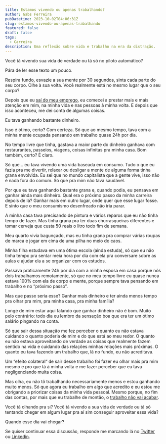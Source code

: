 ```yaml
---
title: Estamos vivendo ou apenas trabalhando?
author: Gabs Ferreira
pubDatetime: 2023-10-02T04:06:31Z
slug: estamos-vivendo-ou-apenas-trabalhando
featured: false
draft: false
tags:
  - Carreira
description: Uma reflexão sobre vida e trabalho na era da distração.
---
```


Você tá vivendo sua vida de verdade ou tá só no piloto automático?

Pára de ler esse texto um pouco.

Respira fundo, esvazie a sua mente por 30 segundos, sinta cada parte do seu corpo. Olhe à sua volta. Você realmente está no mesmo lugar que o seu corpo?

Depois que eu <a href="https://www.youtube.com/watch?v=MZ3Tm33_uG8" target="_blank">saí do meu emprego</a>, eu comecei a prestar mais e mais atenção em mim, na minha vida e nas pessoas à minha volta. E depois que isso aconteceu, me dei conta de algumas coisas.

Eu tava ganhando bastante dinheiro.

Isso é ótimo, certo? Com certeza. Só que ao mesmo tempo, tava com a minha mente ocupada pensando em trabalho quase 24h por dia.

No tempo livre que tinha, gastava a maior parte do dinheiro ganhava com restaurantes, passeios, viagens, coisas infinitas pra minha casa. Bom também, certo? É claro.

Só que… eu tava vivendo uma vida baseada em consumo. Tudo o que eu fazia pra me divertir, relaxar ou desligar a mente de alguma forma tinha grana envolvida. Eu sei que no mundo capitalista que a gente vive, isso não é nada fora do comum. Só que pra mim não tava saudável.

Por que eu tava ganhando bastante grana e, quando podia, eu pensava em ganhar ainda mais dinheiro. Qual era o próximo passo da minha carreira depois de lá? Ganhar mais em outro lugar, onde quer que esse lugar fosse. E sinto que o meu consumismo desenfreado não iria parar.

A minha casa tava precisando de pintura e vários reparos que eu não tinha tempo de fazer. Mas tinha grana pra ter duas churrasqueiras diferentes e tomar cerveja que custa 50 reais o litro todo fim de semana.

Meu quarto vivia bagunçado, mas eu tinha grana pra comprar várias roupas de marca e jogar em cima de uma pilha no meio do caos.

Minha filha estudava em uma ótima escola (ainda estuda), só que eu não tinha tempo pra sentar meia hora por dia com ela pra conversare sobre as aulas e ajudar ela a se organizar com os estudos.

Passava praticamente 24h por dia com a minha esposa em casa porque nós dois trabalhamos remotamente, só que no meu tempo livre eu quase nunca estava 100% com ela de corpo e mente, porque sempre tava pensando em trabalho e no “próximo passo”.

Mas que passo seria esse? Ganhar mais dinheiro e ter ainda menos tempo pra olhar pra mim, pra minha casa, pra minha família?

Longe de mim estar aqui falando que ganhar dinheiro não é bom. Muito pelo contrário: todo dia eu lembro da sensação boa que era ter um ótimo salário pingando na conta.

Só que sair dessa situação me fez perceber o quanto eu não estava cuidando o quanto poderia de mim e do que está ao meu redor. O quanto eu não estava aproveitando de verdade as coisas que realmente fazem sentido na vida e cuidando das relações minhas relações mais próximas. O quanto eu tava fazendo um trabalho que, lá no fundo, eu não acreditava.

Um “efeito colateral“ de sair desse trabalho foi fazer eu olhar mais pra mim mesmo e pro que tá à minha volta e me fazer perceber que eu tava negligenciando muita coisa.

Mas olha, eu não tô trabalhando necessariamente menos e estou ganhando muito menos. Só que agora eu trabalho em algo que acredito e eu estou me obrigando a priorizar coisas da minha vida pessoal. Mesmo porque, no fim das contas, por mais que eu trabalhe de montão, o <a href="https://www.instagram.com/p/CwqCIViu4Rk/">trabalho não vai acabar</a>.

Você tá olhando pra si? Você tá vivendo a sua vida de verdade ou tá só tentando chegar em algum lugar pra aí sim conseguir aproveitar essa vida?

Quando esse dia vai chegar?

Se quiser continuar essa discussão, responde me marcando lá no <a href="https://twitter.com/o_gabsferreira" target="_blank">Twitter</a> ou <a href="https://www.linkedin.com/in/gabsferreira" target="_blank">Linkedin</a>.
